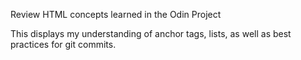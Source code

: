 Review HTML concepts learned in the Odin Project

This displays my understanding of anchor tags, lists, as well as best practices for git commits.
